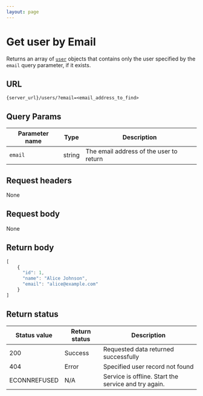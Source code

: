 ```yaml
---
layout: page
---
```


# Get user by Email

Returns an array of  [`user`](user) objects that contains only the user specified by the `email` query parameter, if it exists.

## URL

```shell
{server_url}/users/?email=<email_address_to_find>
```

## Query Params

| Parameter name | Type | Description |
| -------------- | ------ | ------------ |
| `email` | string | The email address of the user to return |

## Request headers

None

## Request body

None

## Return body

```js
[
    {
      "id": 1,
      "name": "Alice Johnson",
      "email": "alice@example.com"
    }
]
```

## Return status

| Status value | Return status | Description |
| ------------- | ----------- | ----------- |
| 200 | Success | Requested data returned successfully |
| 404 | Error | Specified user record not found |
|  ECONNREFUSED | N/A | Service is offline. Start the service and try again. |
